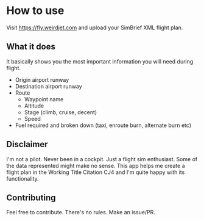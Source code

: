# How to use

Visit https://fly.weirdjet.com and upload your SimBrief XML flight plan.

## What it does

It basically shows you the most important information you will need during flight.

- Origin airport runway
- Destination airport runway
- Route
  - Waypoint name
  - Altitude
  - Stage (climb, cruise, decent)
  - Speed
- Fuel required and broken down (taxi, enroute burn, alternate burn etc)

## Disclaimer

I'm not a pilot. Never been in a cockpit. Just a flight sim enthusiast. Some of the data represented might make no sense. This app helps me create a flight plan in the Working Title Citation CJ4 and I'm quite happy with its functionality.

## Contributing

Feel free to contribute. There's no rules. Make an issue/PR.